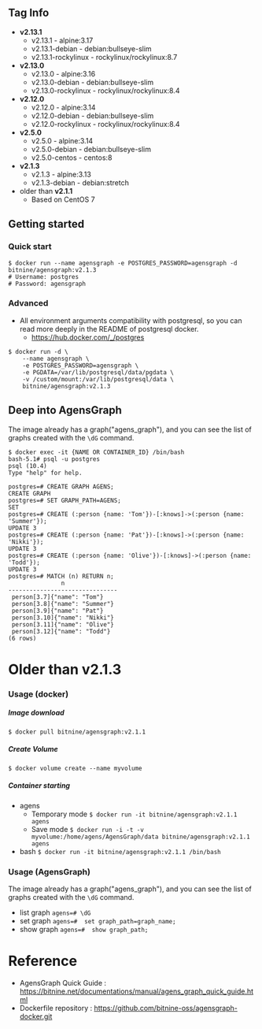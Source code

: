 ## Tag Info
* **v2.13.1**
  * v2.13.1 - alpine:3.17
  * v2.13.1-debian - debian:bullseye-slim
  * v2.13.1-rockylinux - rockylinux/rockylinux:8.7
* **v2.13.0**
  * v2.13.0 - alpine:3.16
  * v2.13.0-debian - debian:bullseye-slim
  * v2.13.0-rockylinux - rockylinux/rockylinux:8.4
* **v2.12.0**
  * v2.12.0 - alpine:3.14
  * v2.12.0-debian - debian:bullseye-slim
  * v2.12.0-rockylinux - rockylinux/rockylinux:8.4
* **v2.5.0**
  * v2.5.0 - alpine:3.14
  * v2.5.0-debian - debian:bullseye-slim
  * v2.5.0-centos - centos:8
* **v2.1.3**
  * v2.1.3 - alpine:3.13
  * v2.1.3-debian - debian:stretch
* older than **v2.1.1**
  * Based on CentOS 7

## Getting started

### Quick start

```shell
$ docker run --name agensgraph -e POSTGRES_PASSWORD=agensgraph -d bitnine/agensgraph:v2.1.3
# Username: postgres
# Password: agensgraph
```



### Advanced

- All environment arguments compatibility with postgresql, so you can read more deeply in the README of postgresql docker.
    - https://hub.docker.com/_/postgres

```shell
$ docker run -d \
    --name agensgraph \
    -e POSTGRES_PASSWORD=agensgraph \
    -e PGDATA=/var/lib/postgresql/data/pgdata \
    -v /custom/mount:/var/lib/postgresql/data \
    bitnine/agensgraph:v2.1.3
```



## Deep into AgensGraph

The image already has a graph("agens_graph"), and you can see the list of graphs created with the `\dG` command.

```shell
$ docker exec -it {NAME OR CONTAINER_ID} /bin/bash
bash-5.1# psql -u postgres
psql (10.4)
Type "help" for help.

postgres=# CREATE GRAPH AGENS;
CREATE GRAPH
postgres=# SET GRAPH_PATH=AGENS;
SET
postgres=# CREATE (:person {name: 'Tom'})-[:knows]->(:person {name: 'Summer'});
UPDATE 3
postgres=# CREATE (:person {name: 'Pat'})-[:knows]->(:person {name: 'Nikki'});
UPDATE 3
postgres=# CREATE (:person {name: 'Olive'})-[:knows]->(:person {name: 'Todd'});
UPDATE 3
postgres=# MATCH (n) RETURN n;
               n               
-------------------------------
 person[3.7]{"name": "Tom"}
 person[3.8]{"name": "Summer"}
 person[3.9]{"name": "Pat"}
 person[3.10]{"name": "Nikki"}
 person[3.11]{"name": "Olive"}
 person[3.12]{"name": "Todd"}
(6 rows)
```

# Older than v2.1.3
### Usage (docker)    

##### Image download

```
$ docker pull bitnine/agensgraph:v2.1.1
```



##### Create Volume

```
$ docker volume create --name myvolume
```

##### Container starting

- agens
  -  Temporary mode
    ```$ docker run -it bitnine/agensgraph:v2.1.1 agens```
  - Save mode
    ```$ docker run -i -t -v myvolume:/home/agens/AgensGraph/data bitnine/agensgraph:v2.1.1 agens```
- bash 
  ```$ docker run -it bitnine/agensgraph:v2.1.1 /bin/bash```



### Usage (AgensGraph)     

The image already has a graph("agens_graph"), and you can see the list of graphs created with the `\dG` command.
* list graph
```agens=# \dG```
* set graph
```agens=#  set graph_path=graph_name;```
* show graph
```agens=#  show graph_path;```



# Reference
* AgensGraph Quick Guide : https://bitnine.net/documentations/manual/agens_graph_quick_guide.html
* Dockerfile repository : https://github.com/bitnine-oss/agensgraph-docker.git


